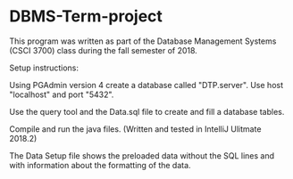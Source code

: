 # DBMS-Term-project

This program was written as part of the Database Management Systems (CSCI 3700) 
class during the fall semester of 2018.

Setup instructions:

Using PGAdmin version 4 create a database called "DTP.server".
Use host "localhost" and port "5432".

Use the query tool and the Data.sql file to create and fill a database tables.

Compile and run the java files. (Written and tested in IntelliJ Ulitmate 2018.2)


The Data Setup file shows the preloaded data without the SQL lines and with information about the formatting of the data.
